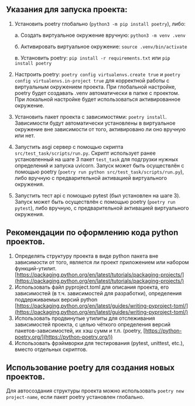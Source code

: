 ## Указания для запуска проекта:

1. Установить poetry глобально (`python3 -m pip install poetry`), либо:

    а. Создать виртуальное окружение вручную: `python3 -m venv .venv`

    б. Активировать виртуальное окружение: `source .venv/bin/activate`

    в. Установить poetry: `pip install -r requirements.txt` или `pip install poetry`

2. Настроить poetry: `poetry config virtualenvs.create true` и `poetry config virtualenvs.in-project true` для корректной работы с виртуальным окружением проекта. При глобальной настройке, poetry будет создавать .venv автоматически в папке с проектом. При локальной настройке будет использоваться активированное окружение.

3. Установить пакет проекта с зависимостями: `poetry install`. Зависимости будут автоматически установлены в виртуальное окружение вне зависимости от того, активировано ли оно вручную или нет.

4. Запустить asgi сервер с помощью скрипта `src/test_task/scripts/run.py`. Скрипт использует ранее установленный на шаге 3 пакет `test_task` для подгрузки нужных определений и запуска uvicorn. Запуск может быть осуществлён с помощью poetry (`poetry run python src/test_task/scripts/run.py`), либо вручную с предварительной активацией виртуального окружения.

5. Запустить тест api с помощью pytest (был установлен на шаге 3). Запуск может быть осуществлён с помощью poetry (`poetry run pytest`), либо вручную, с предварительной активацией виртуального окружения.

## Рекомендации по оформлению кода python проектов.

1. Определять структуру проекта в виде python пакета вне зависимости от того, является ли проект приложением или набором функций-утилит. [https://packaging.python.org/en/latest/tutorials/packaging-projects/](https://packaging.python.org/en/latest/tutorials/packaging-projects/)
2. Использовать файл pyproject.toml для описания проекта, его зависимостей (в т.ч. зависимостей для разработки), определения поддерживаемых версий python [https://packaging.python.org/en/latest/guides/writing-pyproject-toml/](https://packaging.python.org/en/latest/guides/writing-pyproject-toml/)
3. Использовать продвинутые утилиты для отслеживания зависимостей проекта, с целью чёткого определения версий пакетов-зависимостей, их хэш сумм и т.п. (poetry, [https://python-poetry.org/](https://python-poetry.org/))
4. Использовать фрэймворки для тестирования (pytest, unittest, etc.), вместо отдельных скриптов.

## Использование poetry для создания новых проектов.

Для автосоздания структуры проекта можно использовать `poetry new project-name`, если пакет poetry установлен глобально.
